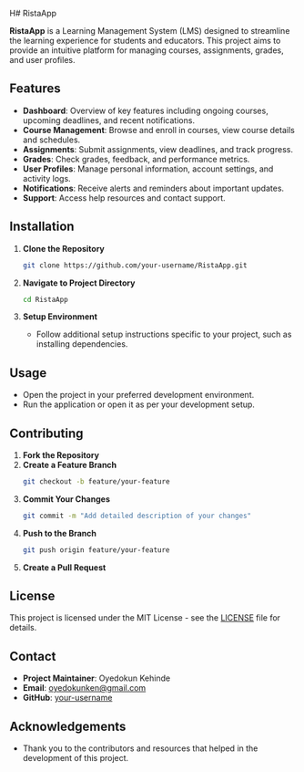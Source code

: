 H# RistaApp

**RistaApp** is a Learning Management System (LMS) designed to streamline the learning experience for students and educators. This project aims to provide an intuitive platform for managing courses, assignments, grades, and user profiles.

## Features

- **Dashboard**: Overview of key features including ongoing courses, upcoming deadlines, and recent notifications.
- **Course Management**: Browse and enroll in courses, view course details and schedules.
- **Assignments**: Submit assignments, view deadlines, and track progress.
- **Grades**: Check grades, feedback, and performance metrics.
- **User Profiles**: Manage personal information, account settings, and activity logs.
- **Notifications**: Receive alerts and reminders about important updates.
- **Support**: Access help resources and contact support.

## Installation

1. **Clone the Repository**
   ```bash
   git clone https://github.com/your-username/RistaApp.git
   ```
2. **Navigate to Project Directory**
   ```bash
   cd RistaApp
   ```

3. **Setup Environment**
   - Follow additional setup instructions specific to your project, such as installing dependencies.

## Usage

- Open the project in your preferred development environment.
- Run the application or open it as per your development setup.

## Contributing

1. **Fork the Repository**
2. **Create a Feature Branch**
   ```bash
   git checkout -b feature/your-feature
   ```
3. **Commit Your Changes**
   ```bash
   git commit -m "Add detailed description of your changes"
   ```
4. **Push to the Branch**
   ```bash
   git push origin feature/your-feature
   ```
5. **Create a Pull Request**

## License

This project is licensed under the MIT License - see the [LICENSE](LICENSE) file for details.

## Contact

- **Project Maintainer**: Oyedokun Kehinde
- **Email**: oyedokunken@gmail.com
- **GitHub**: [your-username](https://github.com/your-username)

## Acknowledgements

- Thank you to the contributors and resources that helped in the development of this project.
